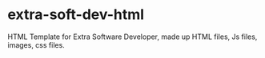 # extra-soft-dev-html
HTML Template for Extra Software Developer, made up HTML files, Js files, images, css files.
